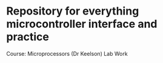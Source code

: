 # Repository for everything microcontroller interface and practice

Course: Microprocessors (Dr Keelson) Lab Work
